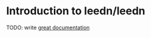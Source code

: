 # Introduction to leedn/leedn

TODO: write [great documentation](http://jacobian.org/writing/what-to-write/)

